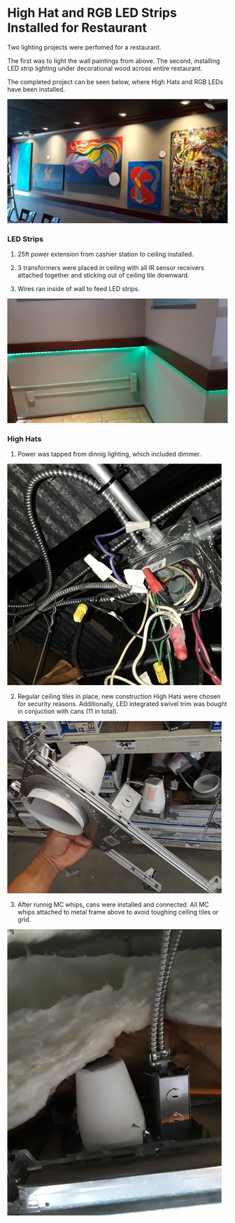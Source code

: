 # High Hat and RGB LED Strips Installed for Restaurant

Two lighting projects were perfomed for a restaurant.

The first was to light the wall paintings from above.
The second, installing LED strip lighting under decorational wood across entire restaurant.

The completed project can be seen below, where High Hats and RGB LEDs have been installed.

![alt text](https://github.com/Grecopintoanguita/Work-Projects/blob/master/images/LightingFinal.jpg "Final Product")

### LED Strips 
1. 25ft power extension from cashier station to ceiling installed.

2. 3 transformers were placed in ceiling with all IR sensor receivers attached together and sticking out of ceiling tile downward.

3. Wires ran inside of wall to feed LED strips.

![alt text](https://github.com/Grecopintoanguita/Work-Projects/blob/master/images/LightingStrip.jpg "RGB LEDs")

### High Hats 

1. Power was tapped from dinnig lighting, which included dimmer. 

![alt text](https://github.com/Grecopintoanguita/Work-Projects/blob/master/images/LightingPower.jpg "Power Found")

2. Regular ceiling tiles in place, new construction High Hats were chosen for security reasons. 
Additionally, LED integrated swivel trim was bought in conjuction with cans (11 in total). 

![alt text](https://github.com/Grecopintoanguita/Work-Projects/blob/master/images/LightingHighHat.jpg "High Hats")

3. After runnig MC whips, cans were installed and connected. All MC whips attached to metal frame above to avoid toughing ceiling tiles or grid.

![alt text](https://github.com/Grecopintoanguita/Work-Projects/blob/master/images/LightingHighHatInstallation.jpg "Cans installed")
